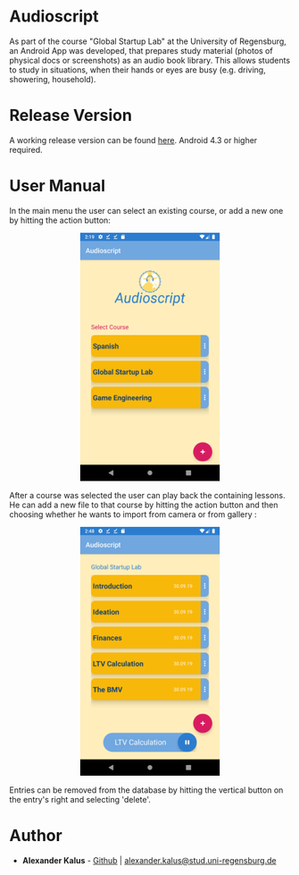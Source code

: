 # Audioscript

 As part of the course "Global Startup Lab" at the University of Regensburg, an Android App was developed, that prepares study material (photos of physical docs or screenshots) as an audio book library. This allows students to study in situations, when their hands or eyes are busy (e.g. driving, showering, household).

# Release Version

A working release version can be found [here](/app/release/). Android 4.3 or higher required.

# User Manual

In the main menu the user can select an existing course, or add a new one by hitting the action button:
<p align="center">
<img src="screenshots/Course_Overview.png" width="250">
</p>

After a course was selected the user can play back the containing lessons. He can add a new file to that course by hitting the action button and then choosing whether he wants to import from camera or from gallery :
<p align="center">
<img src="screenshots/Player_Lecture_List.png" width="250">
</p>
Entries can be removed from the database by hitting the vertical button on the entry's right and selecting 'delete'.

# Author
* **Alexander Kalus** - [Github](https://github.com/XandKare) | alexander.kalus@stud.uni-regensburg.de

